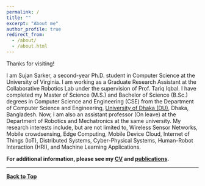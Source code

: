 ```yaml
---
permalink: /
title: ""
excerpt: "About me"
author_profile: true
redirect_from: 
  - /about/
  - /about.html
---
```


Thanks for visiting!


I am Sujan Sarker, a second-year Ph.D. student in Computer Science at the University of Virginia. I am working as a Graduate Research Assistant at the Collaborative Robotics Lab under the supervision of Prof. Tariq Iqbal. I have completed my Master of Science (M.S.) and Bachelor of Science (B.Sc.) degrees in Computer Science and Engineering (CSE) from the  Department of Computer Science and Engineering, [University of Dhaka (DU)](https://www.du.ac.bd/), Dhaka, Bangladesh. Now, I am also an assistant professor (On leave) at the Department of Robotics and Mechatronics at the same university. My research interests include, but are not limited to, Wireless Sensor Networks, Mobile crowdsensing, Edge Computing, Mobile Device Cloud, Internet of Things (IoT), Distributed Systems, Cyber-Physical Systems, Human-Robot Interaction (HRI), and Machine Learning Applications.  

**For additional information, please see my [CV](https://sujan-sarker.github.io/cv/) and [publications](https://sujan-sarker.github.io/publications/).**


<!-- <a href="https://sujansarker.github.io/publications/"> <img src="https://sujansarker.github.io/images/pubs.png" alt="Publication Venues"
	title="Publication Venues" width="600" height="200"> </a>
-->

<!--
## Recent News
* 📢 <span style="color:Blue"> [Dec 2021] </span> - Received 100+ citations in my publications in [google scholar](https://scholar.google.com/citations?user=uCSts6gAAAAJ&hl=en).
* 📢 <span style="color:Blue"> [Oct 2021] </span> - One [long paper](https://cse.buet.ac.bd/nsyss2021/papers/) got accepted to  [NSysS 2021](https://cse.buet.ac.bd/nsyss2021/).
* 📢 <span style="color:Blue"> [Oct 2021] </span> - One [journal paper](https://www.sciencedirect.com/science/article/pii/S0921889021001871) got accepted to  [Robotics and Autonomous Systems](https://www.sciencedirect.com/journal/robotics-and-autonomous-systems).
* 📢 <span style="color:Blue"> [July 2021] </span> - Received grant for the project **IHABOT: Intelligent Hospital Assistance Robot to Fight Contagion by Reducing Doctor-Patient Interaction**, funded by Centennial Research Grant, University of Dhaka.
* 📢 <span style="color:Blue"> [Oct 2020] </span> - One [journal paper](https://www.springer.com/journal/12559) got accepted to  [Cognitive Computation](https://link.springer.com/article/10.1007/s12559-020-09779-5).
* 📢 <span style="color:Blue"> [Feb 2020] </span> - Got acceptance for ***Short-term Program of Innovative Asia (Cutting-edge Technologies on Robotics and AI)***, Shibaura Institute of Technology, Japan .
* 📢 <span style="color:Blue"> [Dec 2019] </span> - one [poster paper](https://sujan-sarker.github.io/files/STI_30_Poster_Paper.pdf) got <span style="color:Red"> **[Best Poster Paper Award]** </span> in [STI 2019](http://fse.green.edu.bd/sti-2019/).
*  📢 <span style="color:Blue"> [Dec 2019] </span> - Got <span style="color:Red"> **[Best Paper Award]** </span> in [STI 2019](http://fse.green.edu.bd/sti-2019/).
*  📢 <span style="color:Blue"> [Dec 2018] </span> - Got <span style="color:Red"> **[Best Paper Award]** </span> in [ICIET 2018](https://cse.du.ac.bd/iciet/).

-->
<!-- ## Recent Project Demonstrations 

* 💻 Bengali Document Readability Checker [[Demo Video]](https://youtu.be/U05Pf9Y4tCQ).
* 💻 Bengali Document Summarization Tool [[Demo Video]](https://youtu.be/LrnskktiXcg).
-->
----------------------------------------

[**Back to Top**](#)


<!-- <script type='text/javascript' id='clustrmaps' src='//cdn.clustrmaps.com/map_v2.js?cl=ffffff&w=320&t=m&d=ipF0iF0Q-RsFHP1VWejYRbFjf-eSQyozfam19f0UfGo'></script> --

